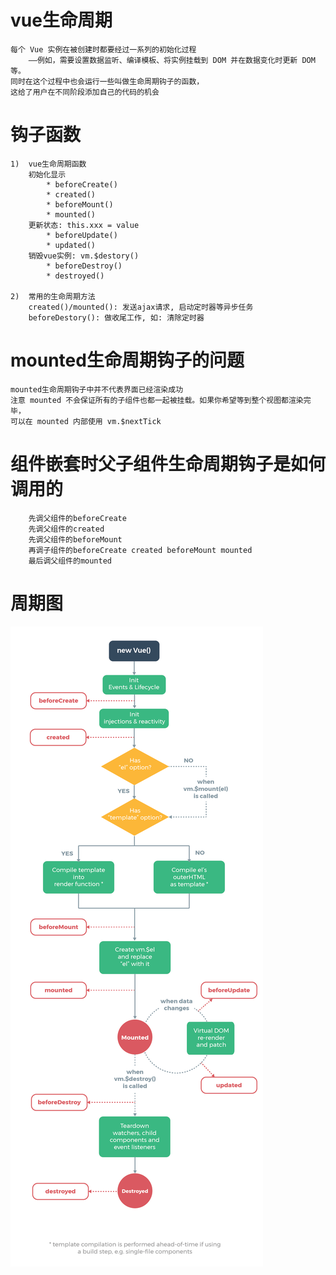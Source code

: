 # vue生命周期
    每个 Vue 实例在被创建时都要经过一系列的初始化过程
        ——例如，需要设置数据监听、编译模板、将实例挂载到 DOM 并在数据变化时更新 DOM 等。
    同时在这个过程中也会运行一些叫做生命周期钩子的函数，
    这给了用户在不同阶段添加自己的代码的机会
#  钩子函数
    1)	vue生命周期函数
        初始化显示
            * beforeCreate()
            * created()
            * beforeMount()
            * mounted()
        更新状态: this.xxx = value
            * beforeUpdate()
            * updated()
        销毁vue实例: vm.$destory()
            * beforeDestroy()
            * destroyed()

    2)	常用的生命周期方法
        created()/mounted(): 发送ajax请求, 启动定时器等异步任务
        beforeDestory(): 做收尾工作, 如: 清除定时器
    
# mounted生命周期钩子的问题
	mounted生命周期钩子中并不代表界面已经渲染成功
	注意 mounted 不会保证所有的子组件也都一起被挂载。如果你希望等到整个视图都渲染完毕，
	可以在 mounted 内部使用 vm.$nextTick
	
# 组件嵌套时父子组件生命周期钩子是如何调用的
	    先调父组件的beforeCreate
		先调父组件的created
		先调父组件的beforeMount
		再调子组件的beforeCreate created beforeMount mounted
		最后调父组件的mounted
    
# 周期图
   ![vue生命周期](img/lifecycle.png)
    
